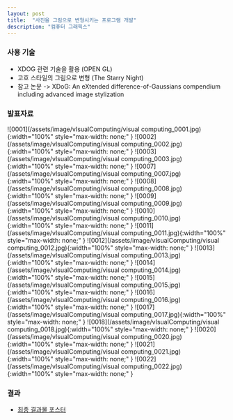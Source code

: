```yaml
---
layout: post
title:  "사진을 그림으로 변형시키는 프로그램 개발"
description: "컴퓨터 그래픽스"
---
```

### 사용 기술
- XDOG 관련 기술을 활용 (OPEN GL)
- 고흐 스타일의 그림으로 변형 (The Starry Night)
- 참고 논문 -> XDoG: An eXtended difference-of-Gaussians compendium including advanced image stylization


### 발표자료

![0001](/assets/image/vIsualComputing/visual computing_0001.jpg){:width="100%" style="max-width: none;" }
![0002](/assets/image/vIsualComputing/visual computing_0002.jpg){:width="100%" style="max-width: none;" }
![0003](/assets/image/vIsualComputing/visual computing_0003.jpg){:width="100%" style="max-width: none;" }
![0007](/assets/image/vIsualComputing/visual computing_0007.jpg){:width="100%" style="max-width: none;" }
![0008](/assets/image/vIsualComputing/visual computing_0008.jpg){:width="100%" style="max-width: none;" }
![0009](/assets/image/vIsualComputing/visual computing_0009.jpg){:width="100%" style="max-width: none;" }
![0010](/assets/image/vIsualComputing/visual computing_0010.jpg){:width="100%" style="max-width: none;" }
![0011](/assets/image/vIsualComputing/visual computing_0011.jpg){:width="100%" style="max-width: none;" }
![0012](/assets/image/vIsualComputing/visual computing_0012.jpg){:width="100%" style="max-width: none;" }
![0013](/assets/image/vIsualComputing/visual computing_0013.jpg){:width="100%" style="max-width: none;" }
![0014](/assets/image/vIsualComputing/visual computing_0014.jpg){:width="100%" style="max-width: none;" }
![0015](/assets/image/vIsualComputing/visual computing_0015.jpg){:width="100%" style="max-width: none;" }
![0016](/assets/image/vIsualComputing/visual computing_0016.jpg){:width="100%" style="max-width: none;" }
![0017](/assets/image/vIsualComputing/visual computing_0017.jpg){:width="100%" style="max-width: none;" }
![0018](/assets/image/vIsualComputing/visual computing_0018.jpg){:width="100%" style="max-width: none;" }
![0020](/assets/image/vIsualComputing/visual computing_0020.jpg){:width="100%" style="max-width: none;" }
![0021](/assets/image/vIsualComputing/visual computing_0021.jpg){:width="100%" style="max-width: none;" }
![0022](/assets/image/vIsualComputing/visual computing_0022.jpg){:width="100%" style="max-width: none;" }

### 결과
- [최종 결과물 포스터](https://drive.google.com/open?id=1gptjpAQb8b8UJozC6vm0_vKkzV42kB3G)

